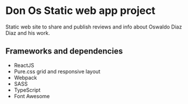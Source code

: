 # Don Os Static web app project

Static web site to share and publish reviews and info about Oswaldo Diaz Diaz and his work.

## Frameworks and dependencies

- ReactJS
- Pure.css grid and responsive layout
- Webpack
- SASS
- TypeScript
- Font Awesome
